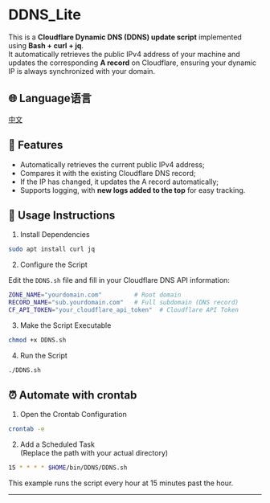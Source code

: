 # DDNS_Lite

This is a **Cloudflare Dynamic DNS (DDNS) update script** implemented using **Bash + curl + jq**.  
It automatically retrieves the public IPv4 address of your machine and updates the corresponding **A record** on Cloudflare, ensuring your dynamic IP is always synchronized with your domain.

## 🌐 Language语言
[中文](https://github.com/JasonL111/DDNS_Lite)

## 📌 Features

- Automatically retrieves the current public IPv4 address;
- Compares it with the existing Cloudflare DNS record;
- If the IP has changed, it updates the A record automatically;
- Supports logging, with **new logs added to the top**  for easy tracking.

## 🔧 Usage Instructions

1. Install Dependencies
```bash
sudo apt install curl jq
```

2. Configure the Script

Edit the `DDNS.sh` file and fill in your Cloudflare DNS API information:
```bash
ZONE_NAME="yourdomain.com"         # Root domain
RECORD_NAME="sub.yourdomain.com"   # Full subdomain (DNS record)
CF_API_TOKEN="your_cloudflare_api_token"  # Cloudflare API Token
```

3. Make the Script Executable
```bash
chmod +x DDNS.sh
```

4. Run the Script
```bash
./DDNS.sh
```

## ⏰ Automate with crontab

1. Open the Crontab Configuration
```bash
crontab -e
```

2. Add a Scheduled Task  
(Replace the path with your actual directory)
```bash
15 * * * * $HOME/bin/DDNS/DDNS.sh
```

This example runs the script every hour at 15 minutes past the hour.

---


